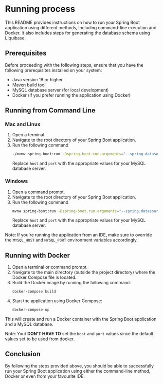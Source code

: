 # Running process

This README provides instructions on how to run your Spring Boot application using different methods, including command-line execution and Docker. It also includes steps for generating the database schema using Liquibase.

## Prerequisites
Before proceeding with the following steps, ensure that you have the following prerequisites installed on your system:
- Java version 18 or higher
- Maven build tool
- MySQL database server (for local development)
- Docker (if you prefer running the application using Docker)

## Running from Command Line

### Mac and Linux
1. Open a terminal.
2. Navigate to the root directory of your Spring Boot application.
3. Run the following command:
   ```bash
   ./mvnw spring-boot:run -Dspring-boot.run.arguments="--spring.datasource.url=jdbc:mysql://host:port/student_management_liquibase?createDatabaseIfNotExist=true"
   ```
   Replace `host` and `port` with the appropriate values for your MySQL database server.

### Windows
1. Open a command prompt.
2. Navigate to the root directory of your Spring Boot application.
3. Run the following command:
   ```bash
   mvnw spring-boot:run -Dspring-boot.run.arguments="--spring.datasource.url=jdbc:mysql://host:port/student_management_liquibase?createDatabaseIfNotExist=true"
   ```
   Replace `host` and `port` with the appropriate values for your MySQL database server.

Note: If you're running the application from an IDE, make sure to override the `MYSQL_HOST` and `MYSQL_PORT` environment variables accordingly.

## Running with Docker

1. Open a terminal or command prompt.
2. Navigate to the main directory (outside the project directory) where the Docker Compose file is located.
3. Build the Docker image by running the following command:
   ```bash
   docker-compose build
   ```
4. Start the application using Docker Compose:
   ```bash
   docker-compose up
   ```

This will create and run a Docker container with the Spring Boot application and a MySQL database. 

Note: Yout __DON'T HAVE TO__ set the `host` and `port` values since the default values set to be used from docker.

## Conclusion
By following the steps provided above, you should be able to successfully run your Spring Boot application using either the command-line method, Docker or even from your favourite IDE.


